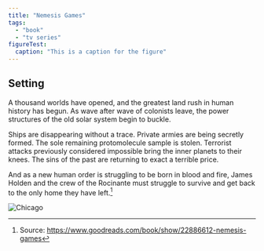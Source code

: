 ```yaml
---
title: "Nemesis Games"
tags:
  - "book"
  - "tv series"
figureTest:
  caption: "This is a caption for the figure"
---
```


## Setting

A thousand worlds have opened, and the greatest land rush in human history has begun. As wave after wave of colonists leave, the power structures of the old solar system begin to buckle.

Ships are disappearing without a trace. Private armies are being secretly formed. The sole remaining protomolecule sample is stolen. Terrorist attacks previously considered impossible bring the inner planets to their knees. The sins of the past are returning to exact a terrible price.

And as a new human order is struggling to be born in blood and fire, James Holden and the crew of the Rocinante must struggle to survive and get back to the only home they have left.[^1]


[^1]: Source: https://www.goodreads.com/book/show/22886612-nemesis-games


<div class="shadow-wrapper">
    <picture class="my-picture">
        <source type="image/avif" srcset="https://res.cloudinary.com/paulapplegate-com/image/upload/c_scale,w_2200/e_shadow:75,x_20,y_20/o4skqy4plgnxkxab2mno.avif?_a=BAMCkGIL0 2200w, https://res.cloudinary.com/paulapplegate-com/image/upload/c_scale,w_2191/e_shadow:75,x_20,y_20/o4skqy4plgnxkxab2mno.avif?_a=BAMCkGIL0 2191w, https://res.cloudinary.com/paulapplegate-com/image/upload/c_scale,w_2138/e_shadow:75,x_20,y_20/o4skqy4plgnxkxab2mno.avif?_a=BAMCkGIL0 2138w, https://res.cloudinary.com/paulapplegate-com/image/upload/c_scale,w_2132/e_shadow:75,x_20,y_20/o4skqy4plgnxkxab2mno.avif?_a=BAMCkGIL0 2132w, https://res.cloudinary.com/paulapplegate-com/image/upload/c_scale,w_2017/e_shadow:75,x_20,y_20/o4skqy4plgnxkxab2mno.avif?_a=BAMCkGIL0 2017w, https://res.cloudinary.com/paulapplegate-com/image/upload/c_scale,w_1829/e_shadow:75,x_20,y_20/o4skqy4plgnxkxab2mno.avif?_a=BAMCkGIL0 1829w, https://res.cloudinary.com/paulapplegate-com/image/upload/c_scale,w_1763/e_shadow:75,x_20,y_20/o4skqy4plgnxkxab2mno.avif?_a=BAMCkGIL0 1763w, https://res.cloudinary.com/paulapplegate-com/image/upload/c_scale,w_1634/e_shadow:75,x_20,y_20/o4skqy4plgnxkxab2mno.avif?_a=BAMCkGIL0 1634w, https://res.cloudinary.com/paulapplegate-com/image/upload/c_scale,w_1369/e_shadow:75,x_20,y_20/o4skqy4plgnxkxab2mno.avif?_a=BAMCkGIL0 1369w, https://res.cloudinary.com/paulapplegate-com/image/upload/c_scale,w_1090/e_shadow:75,x_20,y_20/o4skqy4plgnxkxab2mno.avif?_a=BAMCkGIL0 1090w, https://res.cloudinary.com/paulapplegate-com/image/upload/c_scale,w_661/e_shadow:75,x_20,y_20/o4skqy4plgnxkxab2mno.avif?_a=BAMCkGIL0 661w, https://res.cloudinary.com/paulapplegate-com/image/upload/c_scale,w_300/e_shadow:75,x_20,y_20/o4skqy4plgnxkxab2mno.avif?_a=BAMCkGIL0 300w" sizes="(min-width: 1200px) 1200px, 100vw" />
        <source type="image/webp" srcset="https://res.cloudinary.com/paulapplegate-com/image/upload/c_scale,w_2200/e_shadow:75,x_20,y_20/o4skqy4plgnxkxab2mno.webp?_a=BAMCkGIL0 2200w, https://res.cloudinary.com/paulapplegate-com/image/upload/c_scale,w_2191/e_shadow:75,x_20,y_20/o4skqy4plgnxkxab2mno.webp?_a=BAMCkGIL0 2191w, https://res.cloudinary.com/paulapplegate-com/image/upload/c_scale,w_2138/e_shadow:75,x_20,y_20/o4skqy4plgnxkxab2mno.webp?_a=BAMCkGIL0 2138w, https://res.cloudinary.com/paulapplegate-com/image/upload/c_scale,w_2132/e_shadow:75,x_20,y_20/o4skqy4plgnxkxab2mno.webp?_a=BAMCkGIL0 2132w, https://res.cloudinary.com/paulapplegate-com/image/upload/c_scale,w_2017/e_shadow:75,x_20,y_20/o4skqy4plgnxkxab2mno.webp?_a=BAMCkGIL0 2017w, https://res.cloudinary.com/paulapplegate-com/image/upload/c_scale,w_1829/e_shadow:75,x_20,y_20/o4skqy4plgnxkxab2mno.webp?_a=BAMCkGIL0 1829w, https://res.cloudinary.com/paulapplegate-com/image/upload/c_scale,w_1763/e_shadow:75,x_20,y_20/o4skqy4plgnxkxab2mno.webp?_a=BAMCkGIL0 1763w, https://res.cloudinary.com/paulapplegate-com/image/upload/c_scale,w_1634/e_shadow:75,x_20,y_20/o4skqy4plgnxkxab2mno.webp?_a=BAMCkGIL0 1634w, https://res.cloudinary.com/paulapplegate-com/image/upload/c_scale,w_1369/e_shadow:75,x_20,y_20/o4skqy4plgnxkxab2mno.webp?_a=BAMCkGIL0 1369w, https://res.cloudinary.com/paulapplegate-com/image/upload/c_scale,w_1090/e_shadow:75,x_20,y_20/o4skqy4plgnxkxab2mno.webp?_a=BAMCkGIL0 1090w, https://res.cloudinary.com/paulapplegate-com/image/upload/c_scale,w_661/e_shadow:75,x_20,y_20/o4skqy4plgnxkxab2mno.webp?_a=BAMCkGIL0 661w, https://res.cloudinary.com/paulapplegate-com/image/upload/c_scale,w_300/e_shadow:75,x_20,y_20/o4skqy4plgnxkxab2mno.webp?_a=BAMCkGIL0 300w" sizes="(min-width: 1200px) 1200px, 100vw" />
        <source type="image/jpeg" srcset="https://res.cloudinary.com/paulapplegate-com/image/upload/c_scale,w_2200/e_shadow:75,x_20,y_20/o4skqy4plgnxkxab2mno.jpeg?_a=BAMCkGIL0 2200w, https://res.cloudinary.com/paulapplegate-com/image/upload/c_scale,w_2191/e_shadow:75,x_20,y_20/o4skqy4plgnxkxab2mno.jpeg?_a=BAMCkGIL0 2191w, https://res.cloudinary.com/paulapplegate-com/image/upload/c_scale,w_2138/e_shadow:75,x_20,y_20/o4skqy4plgnxkxab2mno.jpeg?_a=BAMCkGIL0 2138w, https://res.cloudinary.com/paulapplegate-com/image/upload/c_scale,w_2132/e_shadow:75,x_20,y_20/o4skqy4plgnxkxab2mno.jpeg?_a=BAMCkGIL0 2132w, https://res.cloudinary.com/paulapplegate-com/image/upload/c_scale,w_2017/e_shadow:75,x_20,y_20/o4skqy4plgnxkxab2mno.jpeg?_a=BAMCkGIL0 2017w, https://res.cloudinary.com/paulapplegate-com/image/upload/c_scale,w_1829/e_shadow:75,x_20,y_20/o4skqy4plgnxkxab2mno.jpeg?_a=BAMCkGIL0 1829w, https://res.cloudinary.com/paulapplegate-com/image/upload/c_scale,w_1763/e_shadow:75,x_20,y_20/o4skqy4plgnxkxab2mno.jpeg?_a=BAMCkGIL0 1763w, https://res.cloudinary.com/paulapplegate-com/image/upload/c_scale,w_1634/e_shadow:75,x_20,y_20/o4skqy4plgnxkxab2mno.jpeg?_a=BAMCkGIL0 1634w, https://res.cloudinary.com/paulapplegate-com/image/upload/c_scale,w_1369/e_shadow:75,x_20,y_20/o4skqy4plgnxkxab2mno.jpeg?_a=BAMCkGIL0 1369w, https://res.cloudinary.com/paulapplegate-com/image/upload/c_scale,w_1090/e_shadow:75,x_20,y_20/o4skqy4plgnxkxab2mno.jpeg?_a=BAMCkGIL0 1090w, https://res.cloudinary.com/paulapplegate-com/image/upload/c_scale,w_661/e_shadow:75,x_20,y_20/o4skqy4plgnxkxab2mno.jpeg?_a=BAMCkGIL0 661w, https://res.cloudinary.com/paulapplegate-com/image/upload/c_scale,w_300/e_shadow:75,x_20,y_20/o4skqy4plgnxkxab2mno.jpeg?_a=BAMCkGIL0 300w" sizes="(min-width: 1200px) 1200px, 100vw" />
        <img src="https://res.cloudinary.com/paulapplegate-com/image/upload/c_scale,w_300/e_shadow:75,x_20,y_20/o4skqy4plgnxkxab2mno.jxl?_a=BAMCkGIL0" alt="Chicago" loading="lazy" />
    </picture>
</div>